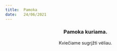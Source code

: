 ```yaml
---
title:  Pamoka
date:   24/06/2021
---
```


### <center>Pamoka kuriama.</center>
<center>Kviečiame sugrįžti vėliau.</center>